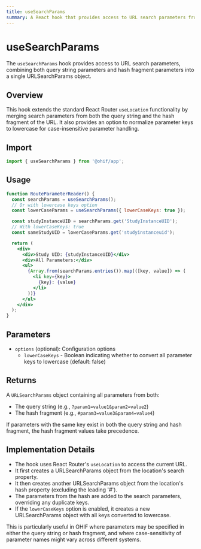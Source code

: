 ```yaml
---
title: useSearchParams
summary: A React hook that provides access to URL search parameters from both the query string and hash fragment.
---
```


# useSearchParams

The `useSearchParams` hook provides access to URL search parameters, combining both query string parameters and hash fragment parameters into a single URLSearchParams object.

## Overview

This hook extends the standard React Router `useLocation` functionality by merging search parameters from both the query string and the hash fragment of the URL. It also provides an option to normalize parameter keys to lowercase for case-insensitive parameter handling.

## Import

```js
import { useSearchParams } from '@ohif/app';
```

## Usage

```jsx
function RouteParameterReader() {
  const searchParams = useSearchParams();
  // Or with lowercase keys option
  const lowerCaseParams = useSearchParams({ lowerCaseKeys: true });

  const studyInstanceUID = searchParams.get('StudyInstanceUID');
  // With lowerCaseKeys: true
  const sameStudyUID = lowerCaseParams.get('studyinstanceuid');

  return (
    <div>
      <div>Study UID: {studyInstanceUID}</div>
      <div>All Parameters:</div>
      <ul>
        {Array.from(searchParams.entries()).map(([key, value]) => (
          <li key={key}>
            {key}: {value}
          </li>
        ))}
      </ul>
    </div>
  );
}
```

## Parameters

- `options` (optional): Configuration options
  - `lowerCaseKeys` - Boolean indicating whether to convert all parameter keys to lowercase (default: false)

## Returns

A `URLSearchParams` object containing all parameters from both:
- The query string (e.g., `?param1=value1&param2=value2`)
- The hash fragment (e.g., `#param3=value3&param4=value4`)

If parameters with the same key exist in both the query string and hash fragment, the hash fragment values take precedence.

## Implementation Details

- The hook uses React Router's `useLocation` to access the current URL.
- It first creates a URLSearchParams object from the location's search property.
- It then creates another URLSearchParams object from the location's hash property (excluding the leading '#').
- The parameters from the hash are added to the search parameters, overriding any duplicate keys.
- If the `lowerCaseKeys` option is enabled, it creates a new URLSearchParams object with all keys converted to lowercase.

This is particularly useful in OHIF where parameters may be specified in either the query string or hash fragment, and where case-sensitivity of parameter names might vary across different systems.
